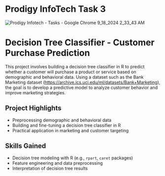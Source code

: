 # Prodigy InfoTech Task 3
![Prodigy Infotech - Tasks - Google Chrome 9_18_2024 2_33_43 AM](https://github.com/user-attachments/assets/61f0e3f9-bce5-4352-b426-41a0008e5efd)

# Decision Tree Classifier - Customer Purchase Prediction

This project involves building a decision tree classifier in R to predict whether a customer will purchase a product or service based on demographic and behavioral data. Using a dataset such as the Bank Marketing dataset (https://archive.ics.uci.edu/ml/datasets/Bank+Marketing), the goal is to develop a predictive model to analyze customer behavior and improve marketing strategies.

## Project Highlights
- Preprocessing demographic and behavioral data
- Building and fine-tuning a decision tree classifier in R
- Practical application in marketing and customer targeting

## Skills Gained
- Decision tree modeling with R (e.g., `rpart`, `caret` packages)
- Feature engineering and data preprocessing
- Interpretation of decision tree results
